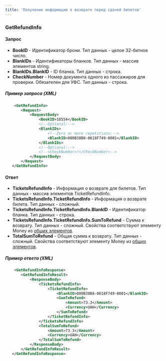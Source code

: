 ```yaml
---
title: 'Получение информации о возврате перед сдачей билетов'
---
```


### GetRefundInfo

#### Запрос

-   **BookID** - Идентификатор брони. Тип данных - целое 32-битное число.
-   **BlankIDs** - Идентификаторы бланков. Тип данных - массив элементов string.
-   **BlankIDs.BlankID** - ID бланка. Тип данных - строка.
-   **CheckNumber** - Номер документа одного из пассажиров для проверки. Обязателен для УФС. Тип данных - строка.

##### Пример запроса (XML)
```xml
    <GetRefundInfo>
       <Request>
           <RequestBody>
               <BookID>18554</BookID>
               <!--Optional:-->
               <BlankIDs>
                   <!--Zero or more repetitions:-->
                   <BlankID>000B38B8-0618F749-0001</BlankID>
               </BlankIDs>
               <!--Optional:-->
               <!--<CheckNumber>?</CheckNumber>-->
           </RequestBody>
       </Request>
   </GetRefundInfo>
```

#### Ответ

-   **TicketsRefundInfo** - Информация о возврате для билетов. Тип данных - массив элементов TicketRefundInfo.
-   **TicketsRefundInfo.TicketRefundInfo** - Информация о возврате билета. Тип данных - сложный.
-   **TicketsRefundInfo.TicketRefundInfo.BlankID** - Идентификатор бланка. Тип данных - строка.
-   **TicketsRefundInfo.TicketRefundInfo.SumToRefund** - Сумма к возврату. Тип данных - сложный. Свойства соответствуют элементу Money из [общих элементов](/trains/elements).
-   **TotalSumToRefund** - Общая сумма к возврату. Тип данных - сложный. Свойства соответствуют элементу Money из [общих элементов](/trains/elements).

##### Пример ответа (XML)
```xml
    <GetRefundInfoResponse>
       <GetRefundInfoResult>
           <ResponseBody>
               <TicketsRefundInfo>
                   <TicketRefundInfo>
                       <BlankID>000B38B8-0618F749-0001</BlankID>
                       <SumToRefund>
                           <Amount>73.3</Amount>
                           <Currency>UAH</Currency>
                       </SumToRefund>
                   </TicketRefundInfo>
               </TicketsRefundInfo>
               <TotalSumToRefund>
                   <Amount>73.3</Amount>
                   <Currency>UAH</Currency>
               </TotalSumToRefund>
           </ResponseBody>
       </GetRefundInfoResult>
   </GetRefundInfoResponse>
```